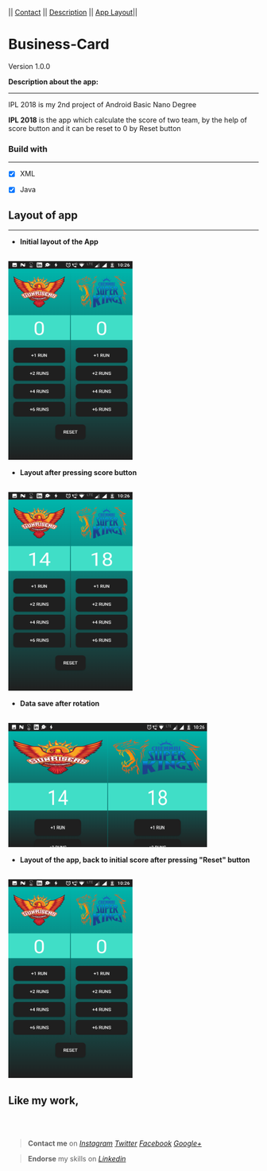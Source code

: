 || [Contact](#contact-me)      ||      [Description](#description-here)  ||    [App Layout](#app-layout)||

# Business-Card
Version 1.0.0


<a name="description-here"></a> **Description about the app:**
***

IPL 2018 is my 2nd project of Android Basic Nano Degree

**IPL 2018** is the app which calculate the score of two team, by the help of score button and it can be reset to 0 by Reset button


### Build with
***
- [x] XML
- [x] Java


## <a name="app-layout"></a>  Layout of app
***

* **Initial layout of the App**
<br></br>

<img src="app/src/main/res/drawable/initial.png" width="250" height="400">


* **Layout after pressing score button**
<br></br>

<img src="app/src/main/res/drawable/afterscore.png" width="250" height="400">

* **Data save after rotation**
<br></br>

<img src="app/src/main/res/drawable/afterrotation.png" width="400" height="250">


* **Layout of the app, back to initial score after pressing "Reset" button**
<br></br>

<img src="app/src/main/res/drawable/initial.png" width="250" height="400">




## **Like my work**,<a name="contact-me"></a>
<br></br>

>**Contact me** on *[Instagram](https://www.instagram.com/imadianand/) [Twitter](https://twitter.com/imadianand) [Facebook](https://www.facebook.com/imadianand) [Google+](https://plus.google.com/u/1/115286953959216936009)*

>**Endorse** my skills on *[Linkedin](https://www.linkedin.com/in/imadianand/)*


